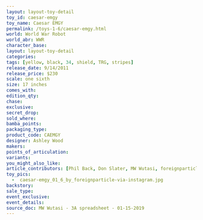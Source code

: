 ```yaml
---
layout: layout-toy-detail 
toy_id: caesar-emgy
toy_name: Caesar EMGY
permalink: /toys-1-6/caesar-emgy.html
world: World War Robot
world_abr: WWR
character_base: 
layout: layout-toy-detail
categories: 
tags: [yellow, black, 34, shield, TRG, stripes]
release_date: 9/14/2011
release_price: $230 
scale: one sixth
size: 17 inches
comes_with: 
edition_qty: 
chase: 
exclusive: 
secret_drop: 
sold_where: 
bamba_points: 
packaging_type: 
product_code: CAEMGY
designer: Ashley Wood
makers: 
points_of_articulation: 
variants: 
you_might_also_like: 
article_contributors: [Phil Back, Don Slater, MW Wutasi, foreignparticle]
toy_pics: 
  -  caesar-emgy_01_6_by_foreignparticle-via-instagram.jpg
backstory: 
sale_type: 
event_exclusive: 
event_details: 
source_doc: MW Wutasi - 3A spreadsheet - 01-15-2019
---
```

